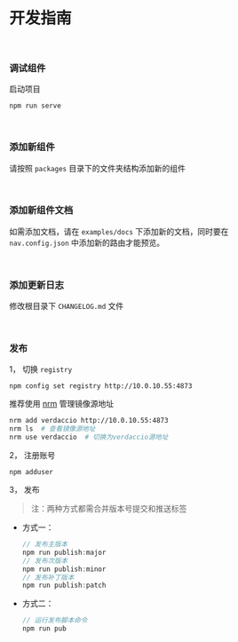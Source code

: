 # 开发指南

<br />

### 调试组件
启动项目
```
npm run serve
```

<br />

### 添加新组件
请按照 `packages` 目录下的文件夹结构添加新的组件

<br />

### 添加新组件文档
如需添加文档，请在 `examples/docs` 下添加新的文档，同时要在 `nav.config.json` 中添加新的路由才能预览。

<br />

### 添加更新日志
修改根目录下 `CHANGELOG.md` 文件

<br />

### 发布
1， 切换 `registry`
```
npm config set registry http://10.0.10.55:4873
```
推荐使用 [nrm](https://www.npmjs.com/package/nrm) 管理镜像源地址
```bash
nrm add verdaccio http://10.0.10.55:4873
nrm ls  # 查看镜像源地址
nrm use verdaccio  # 切换为verdaccio源地址
```

2， 注册账号
```
npm adduser
```

3， 发布
> 注：两种方式都需合并版本号提交和推送标签

+ 方式一：
    ```js
    // 发布主版本
    npm run publish:major
    // 发布次版本
    npm run publish:minor
    // 发布补丁版本
    npm run publish:patch
    ```
+ 方式二：
    ```js
    // 运行发布脚本命令
    npm run pub
    ```
